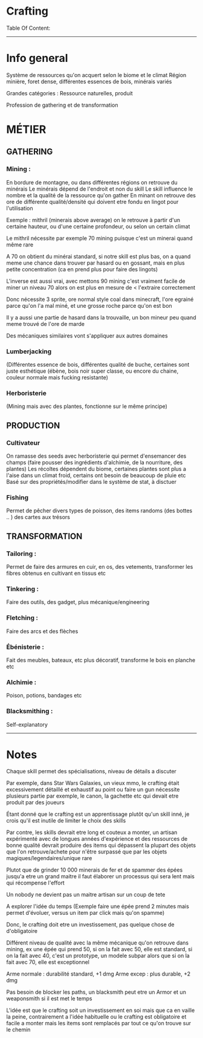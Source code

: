 # Crafting #


Table Of Content:


---


# Info general #

Système de ressources qu'on acquert selon le biome et le climat
Région minière, foret dense, différentes essences de bois, minérais variés

Grandes catégories : Ressource naturelles, produit

Profession de gathering et de transformation

# MÉTIER #

## GATHERING ##

### Mining : ###

En bordure de montagne, ou dans différentes régions on retrouve du minérais
Le minérais dépend de l'endroit et non du skill
Le skill influence le nombre et la qualité de la ressource qu'on gather
En minant on retrouve des ore de différente qualité/densité qui doivent etre fondu en lingot pour l'utilisation

Exemple : mithril (minerais above average) on le retrouve à partir d'un certaine hauteur, ou d'une certaine profondeur,
ou selon un certain climat

Le mithril nécessite par exemple 70 mining puisque c'est un minerai quand même rare

A 70 on obtient du minérai standard, si notre skill est plus bas, on a quand meme une chance dans trouver par hasard ou en gossant,
mais en plus petite concentration (ca en prend plus pour faire des lingots)

L'inverse est aussi vrai, avec mettons 90 mining c'est vraiment facile de miner un niveau 70 alors on est plus en mesure de <
l'extraire correctement

Donc nécessite 3 sprite, ore normal style coal dans minecraft, l'ore egrainé parce qu'on l'a mal miné, et une grosse roche parce qu'on est bon

Il y a aussi une partie de hasard dans la trouvaille, un bon mineur peu quand meme trouvé de l'ore de marde

Des mécaniques similaires vont s'appliquer aux autres domaines

### Lumberjacking ###
(Différentes essence de bois, différentes qualité de buche, certaines sont juste esthétique (ébène, bois noir super classe, ou encore du chaine,
couleur normale mais fucking resistante)

### Herboristerie ###
(Mining mais avec des plantes, fonctionne sur le même principe)

## PRODUCTION ##

### Cultivateur ###

On ramasse des seeds avec herboristerie qui permet d'ensemancer des champs (faire pousser des ingrédients d'alchimie, de la nourriture, des plantes)
Les récoltes dépendent du biome, certaines plantes sont plus a l'aise dans un climat froid, certains ont besoin de beaucoup de pluie etc
Basé sur des propriétés/modifier dans le système de stat, à disctuer


### Fishing ###
Permet de pêcher divers types de poisson, des items randoms (des bottes .. ) des cartes aux trésors



## TRANSFORMATION ##

### Tailoring : ###
Permet de faire des armures en cuir, en os, des vetements, transformer les fibres obtenus en cultivant en tissus etc

### Tinkering : ###
Faire des outils, des gadget, plus mécanique/engineering

### Fletching : ###
Faire des arcs et des flèches

### Ébénisterie : ###
Fait des meubles, bateaux, etc plus décoratif, transforme le bois en planche etc

### Alchimie : ###
Poison, potions, bandages etc

### Blacksmithing : ###
Self-explanatory


---


# Notes #

Chaque skill permet des spécialisations, niveau de détails a discuter

Par exemple, dans Star Wars Galaxies, un vieux mmo, le crafting était excessivement détaillé et exhaustif au point ou faire un gun nécessite plusieurs partie par exemple,
le canon, la gachette etc qui devait etre produit par des joueurs

Étant donné que le crafting est un apprentissage plutôt qu'un skill inné, je crois qu'il est inutile de limiter le choix des skills

Par contre, les skills devrait etre long et couteux a monter, un artisan expérimenté avec de longues années d'expérience et des ressources de bonne qualité devrait produire des items
qui dépassent la plupart des objets que l'on retrouve/achete pour n'être surpassé que par les objets magiques/legendaires/unique rare

Plutot que de grinder 10 000 minerais de fer et de spammer des épées jusqu'a etre un grand maitre il faut élaborer un processus qui sera lent mais qui récompense l'effort

Un nobody ne devient pas un maitre artisan sur un coup de tete

A explorer l'idée du temps (Exemple faire une épée prend 2 minutes mais permet d'évoluer, versus un item par click mais qu'on spamme)

Donc, le crafting doit etre un investissement, pas quelque chose de d'obligatoire

Différent niveau de qualité avec la même mécanique qu'on retrouve dans mining, ex une épée qui prend 50, si on la fait avec 50, elle est standard, si on la fait avec 40, c'est un prototype, un modele subpar
alors que si on la fait avec 70, elle est exceptionnel

Arme normale : durabilité standard, +1 dmg
Arme excep : plus durable, +2 dmg

Pas besoin de blocker les paths, un blacksmith peut etre un Armor et un weaponsmith si il est met le temps

L'idée est que le crafting soit un investissement en soi mais que ca en vaille la peine, contrairement a l'idée habituelle ou le crafting est obligatoire et facile a monter mais les
items sont remplacés par tout ce qu'on trouve sur le chemin